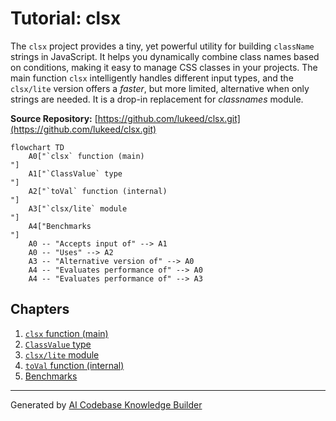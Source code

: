 # Tutorial: clsx

The `clsx` project provides a tiny, yet powerful utility for building `className` strings in JavaScript.  It helps you dynamically combine class names based on conditions, making it easy to manage CSS classes in your projects. The main function `clsx` intelligently handles different input types, and the `clsx/lite` version offers a *faster*, but more limited, alternative when only strings are needed. It is a drop-in replacement for *classnames* module.


**Source Repository:** [https://github.com/lukeed/clsx.git](https://github.com/lukeed/clsx.git)

```mermaid
flowchart TD
    A0["`clsx` function (main)
"]
    A1["`ClassValue` type
"]
    A2["`toVal` function (internal)
"]
    A3["`clsx/lite` module
"]
    A4["Benchmarks
"]
    A0 -- "Accepts input of" --> A1
    A0 -- "Uses" --> A2
    A3 -- "Alternative version of" --> A0
    A4 -- "Evaluates performance of" --> A0
    A4 -- "Evaluates performance of" --> A3
```

## Chapters

1. [`clsx` function (main)
](01__clsx__function__main__.md)
2. [`ClassValue` type
](02__classvalue__type_.md)
3. [`clsx/lite` module
](03__clsx_lite__module_.md)
4. [`toVal` function (internal)
](04__toval__function__internal__.md)
5. [Benchmarks
](05_benchmarks_.md)


---

Generated by [AI Codebase Knowledge Builder](https://github.com/The-Pocket/Tutorial-Codebase-Knowledge)